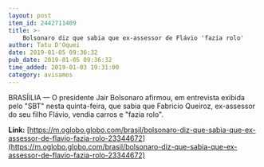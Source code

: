 ```yaml
---
layout: post
item_id: 2442711409
title: >-
    Bolsonaro diz que sabia que ex-assessor de Flávio 'fazia rolo'
author: Tatu D'Oquei
date: 2019-01-05 09:36:32
pub_date: 2019-01-05 09:36:32
time_added: 2019-01-03 19:31:00
category: avisamos
---
```


BRASÍlLIA — O presidente Jair Bolsonaro afirmou, em entrevista exibida pelo "SBT" nesta quinta-feira, que sabia que Fabricio Queiroz, ex-assessor do seu filho Flávio, vendia carros e "fazia rolo".

**Link:** [https://m.oglobo.globo.com/brasil/bolsonaro-diz-que-sabia-que-ex-assessor-de-flavio-fazia-rolo-23344672](https://m.oglobo.globo.com/brasil/bolsonaro-diz-que-sabia-que-ex-assessor-de-flavio-fazia-rolo-23344672)

